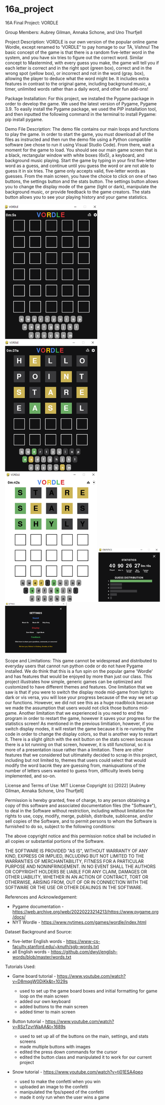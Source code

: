 # 16a_project
16A Final Project: VORDLE

Group Members: Aubrey Gilman, Annaka Schone, and Uno Thurfjell

Project Description: 
VORDLE is our own version of the popular online game Wordle, except renamed to ‘VORDLE” to pay homage to our TA, Vishnu! The basic concept of the game is that there is a random five-letter word in the system, and you have six tries to figure out the correct word. Similar concept to Mastermind, with every guess you make, the game will tell you if each letter is correct and in the right spot (green box), correct and in the wrong spot (yellow box), or incorrect and not in the word (gray. box), allowing the player to deduce what the word might be. It includes extra features in contrast to the original game, including background music, a timer, unlimited words rather than a daily word, and other fun add-ons!


Package Installation: 
For this project, we installed the Pygame package in order to develop the game. We used the latest version of Pygame, Pygame 3.9. To easily install the Pygame package, we used the PIP installation tool, and then inputted the following command in the terminal to install Pygame: pip install pygame. 


Demo File Description: 
The demo file contains our main loops and functions to play the game. In order to start the game, you must download all of the files as instructed and then run the demo file using a Python compatible software (we chose to run it using Visual Studio Code). From there, wait a moment for the game to load. You should see our main game screen that is a black, rectangular window with white boxes (6x5), a keyboard, and background music playing. Start the game by typing in your first five-letter word as a guess, and continue until you guess the word or are not able to guess it in six tries. The game only accepts valid, five-letter words as guesses. From the main screen, you have the choice to click on one of two buttons, the settings button and the stats button. The settings button allows you to change the display mode of the game (light or dark), manipulate the background music, or provide feedback to the game creators. The stats button allows you to see your playing history and your game statistics.

![Screenshot](https://github.com/bevermeister/16a_project/blob/main/screenshots/screenshot.png) ![Screenshot](https://github.com/bevermeister/16a_project/blob/main/screenshots/screenshot1.png) ![Screenshot](https://github.com/bevermeister/16a_project/blob/main/screenshots/screenshot4.png) ![Screenshot](https://github.com/bevermeister/16a_project/blob/main/screenshots/screenshot2.png) ![Screenshot](https://github.com/bevermeister/16a_project/blob/main/screenshots/screenshot3.png) 


Scope and Limitations: 
This game cannot be widespread and distributed to everyday users that cannot run python code or do not have Pygame installed. We do think that this is a fun spin on the popular game 'Wordle' and has features that would be enjoyed by more than just our class. This project illustrates how simple, generic games can be optimized and customized to have different themes and features. One limitation that we saw is that if you were to switch the display mode mid-game from light to dark or vis versa, you will lose your progress because of the way we set up our functions. However, we did not see this as a huge roadblock because we made the assumption that users would not click those buttons mid-game. Another limitation that we experienced is you need to end the program in order to restart the game, however it saves your progress for the statistics screen! As mentioned in the previous limitiation, however, if you switch display modes, it will restart the game because it is re-running the code in order to change the display colors, so that is another way to restart it. There is a slight glitch with the exit button on the stats screen because there is a lot running on that screen, however, it is still functional, so it is more of a presentation issue rather than a limitation. There are other features that we considered but ultimatelty decided to scrap in this project, including but not limited to, themes that users could select that would modify the word bacnk they are guessing from, maniupuations of the number of letters users wanted to guess from, difficulty levels being implemented, and so-on.


License and Terms of Use: MIT License
Copyright (c) [2022] [Aubrey Gilman, Annaka Schone, Uno Thurfjell]

Permission is hereby granted, free of charge, to any person obtaining a copy of this software and associated documentation files (the "Software"), to deal in the 
Software without restriction, including without limitation the rights to use, copy, modify, merge, publish, distribute, sublicense, and/or sell copies of the 
Software, and to permit persons to whom the Software is furnished to do so, subject to the following conditions:

The above copyright notice and this permission notice shall be included in all copies or substantial portions of the Software.

THE SOFTWARE IS PROVIDED "AS IS", WITHOUT WARRANTY OF ANY KIND, EXPRESS OR IMPLIED, INCLUDING BUT NOT LIMITED TO THE WARRANTIES OF MERCHANTABILITY, FITNESS FOR A 
PARTICULAR PURPOSE AND NONINFRINGEMENT. IN NO EVENT SHALL THE AUTHORS OR COPYRIGHT HOLDERS BE LIABLE FOR ANY CLAIM, DAMAGES OR OTHER LIABILITY, WHETHER IN AN ACTION
OF CONTRACT, TORT OR OTHERWISE, ARISING FROM, OUT OF OR IN CONNECTION WITH THE SOFTWARE OR THE USE OR OTHER DEALINGS IN THE SOFTWARE.


References and Acknowledgement: 
- Pygame documentation - https://web.archive.org/web/20220223214213/https://www.pygame.org/docs/
- NYT Wordle - https://www.nytimes.com/games/wordle/index.html

Dataset Background and Source:
- five-letter English words - https://www-cs-faculty.stanford.edu/~knuth/sgb-words.txt
- all English words - https://github.com/dwyl/english-words/blob/master/words.txt


Tutorials Used:
- Game board tutorial - https://www.youtube.com/watch?v=D8mqgW0DiKk&t=1029s
  - used to set up the game board boxes and initial formatting for game loop on the main screen
  - added our own keyboard
  - added buttons to the main screen
  - added timer to main screen

- Button tutorial - https://www.youtube.com/watch?v=8SzTzvrWaAA&t=1689s
  - used to set up all of the buttons on the main, settings, and stats screens 
  - made multiple buttons with images
  - edited the press down commands for the cursor
  - edited the button class and manipulated it to work for our current project


- Snow tutorial - https://www.youtube.com/watch?v=tj01ESA4peo
  - used to make the confetti when you win
  - uploaded an image to the confetti
  - manipulated the fps/speed of the confetti
  - made it only run when the user wins a game
